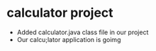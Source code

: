 # calculator project

* Added calculator.java class file in our project
* Our calcu;lator application is goimg








